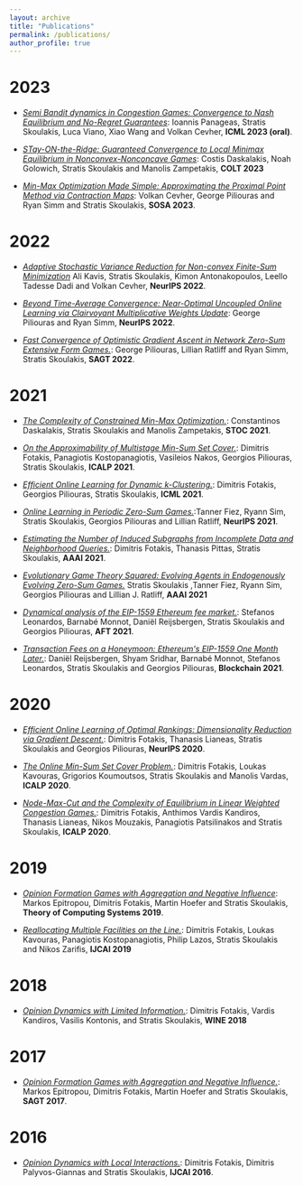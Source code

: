 ```yaml
---
layout: archive
title: "Publications"
permalink: /publications/
author_profile: true
---
```


2023
======
* [<em>Semi Bandit dynamics in Congestion Games: Convergence to Nash Equilibrium and No-Regret Guarantees</em>](https://sskoul.github.io/files/congestion.pdf): Ioannis Panageas, Stratis Skoulakis, Luca Viano, Xiao Wang and Volkan Cevher, **ICML 2023 (oral)**.

* [<em>STay-ON-the-Ridge: Guaranteed Convergence to Local Minimax Equilibrium in Nonconvex-Nonconcave Games</em>](https://sskoul.github.io/files/STONR.pdf): Costis Daskalakis, Noah Golowich, Stratis Skoulakis and Manolis Zampetakis, **COLT 2023**

* [<em>Min-Max Optimization Made Simple: Approximating the Proximal Point Method via Contraction Maps</em>](https://sskoul.github.io/files/contraction.pdf): Volkan Cevher, George Piliouras and Ryan Simm and Stratis Skoulakis, **SOSA 2023**.

2022
======
* [<em>Adaptive Stochastic Variance Reduction for Non-convex Finite-Sum Minimization</em>](https://sskoul.github.io/files/Adaspider.pdf) Ali Kavis, Stratis Skoulakis, Kimon Antonakopoulos, Leello Tadesse Dadi and Volkan Cevher, **NeurIPS 2022**.

* [<em>Beyond Time-Average Convergence: Near-Optimal Uncoupled Online Learning via Clairvoyant Multiplicative Weights Update</em>](https://sskoul.github.io/files/Clairvoyant.pdf): George Piliouras and Ryan Simm, **NeurIPS 2022**.

* [<em>Fast Convergence of Optimistic Gradient Ascent in Network Zero-Sum Extensive Form Games.</em>](https://sskoul.github.io/files/EFGs.pdf): George Piliouras, Lillian Ratliff and Ryan Simm, Stratis Skoulakis, **SAGT 2022**.

2021
======

* [<em>The Complexity of Constrained Min-Max Optimization.</em>](https://sskoul.github.io/files/local_min_max.pdf): Constantinos Daskalakis, Stratis Skoulakis and Manolis Zampetakis, **STOC 2021**.

* [<em>On the Approximability of Multistage Min-Sum Set Cover.</em>](https://sskoul.github.io/files/MultiStage_Min_Sum.pdf): Dimitris Fotakis, Panagiotis Kostopanagiotis, Vasileios Nakos, Georgios Piliouras, Stratis Skoulakis, **ICALP 2021**.

* [<em>Efficient Online Learning for Dynamic k-Clustering.</em>](https://sskoul.github.io/files/Learning_k_Centers.pdf): Dimitris Fotakis, Georgios Piliouras, Stratis Skoulakis, **ICML 2021**.

* [<em>Online Learning in Periodic Zero-Sum Games.</em>](https://sskoul.github.io/files/periodic_ZS.pdf):Tanner Fiez, Ryann Sim, Stratis Skoulakis, Georgios Piliouras and Lillian Ratliff, **NeurIPS 2021**.

* [<em>Estimating the Number of Induced Subgraphs from Incomplete Data and Neighborhood Queries.</em>](https://sskoul.github.io/files/counting_triangles.pdf): Dimitris Fotakis, Thanasis Pittas, Stratis Skoulakis, **AAAI 2021**.

* [<em>Evolutionary Game Theory Squared: Evolving Agents in Endogenously Evolving Zero-Sum Games.</em>](https://sskoul.github.io/files/evolutionary_game_theory.pdf) Stratis Skoulakis ,Tanner Fiez, Ryann Sim, Georgios Piliouras and Lillian J. Ratliff, **AAAI 2021**

* [<em>Dynamical analysis of the EIP-1559 Ethereum fee market.</em>](https://sskoul.github.io/files/EIP.pdf): Stefanos Leonardos, Barnabé Monnot, Daniël Reijsbergen, Stratis Skoulakis and Georgios Piliouras, **AFT 2021**.

* [<em>Transaction Fees on a Honeymoon: Ethereum's EIP-1559 One Month Later.</em>](https://sskoul.github.io/files/honeymoon.pdf): Daniël Reijsbergen, Shyam Sridhar, Barnabé Monnot, Stefanos Leonardos, Stratis Skoulakis and Georgios Piliouras, **Blockchain 2021**.

2020
======

* [<em>Efficient Online Learning of Optimal Rankings: Dimensionality Reduction via Gradient Descent.</em>](https://sskoul.github.io/files/rankings.pdf): Dimitris Fotakis, Thanasis Lianeas, Stratis Skoulakis and Georgios Piliouras, **NeurIPS 2020**.

* [<em>The Online Min-Sum Set Cover Problem.</em>](https://sskoul.github.io/files/Online_Min_Sum.pdf): Dimitris Fotakis, Loukas Kavouras, Grigorios Koumoutsos, Stratis Skoulakis and Manolis Vardas, **ICALP 2020**.

* [<em>Node-Max-Cut and the Complexity of Equilibrium in Linear Weighted Congestion Games.</em>](https://sskoul.github.io/files/node_max_cut.pdf): Dimitris Fotakis, Anthimos Vardis Kandiros, Thanasis Lianeas, Nikos Mouzakis, Panagiotis Patsilinakos and Stratis Skoulakis, **ICALP 2020**.


2019
======

* [<em>Opinion Formation Games with Aggregation and Negative Influence</em>](https://sskoul.github.io/files/opinion_formation_negative_influence.pdf): Markos Epitropou, Dimitris Fotakis, Martin Hoefer and Stratis Skoulakis, **Theory of Computing Systems 2019**.

* [<em>Reallocating Multiple Facilities on the Line.</em>](https://sskoul.github.io/files/reallocation.pdf): Dimitris Fotakis, Loukas Kavouras, Panagiotis Kostopanagiotis, Philip Lazos, Stratis Skoulakis and Nikos Zarifis, **IJCAI 2019**


2018
======

* [<em>Opinion Dynamics with Limited Information.</em>](https://sskoul.github.io/files/opinion_dynamics_with_limited_information.pdf): Dimitris Fotakis, Vardis Kandiros, Vasilis Kontonis, and Stratis Skoulakis, **WINE 2018**

2017
======
* [<em>Opinion Formation Games with Aggregation and Negative Influence.</em>](https://sskoul.github.io/files/opinion_formation_negative_influence.pdf): Markos Epitropou, Dimitris Fotakis, Martin Hoefer and Stratis Skoulakis, **SAGT 2017**.

2016
======
* [<em>Opinion Dynamics with Local Interactions.</em>](https://sskoul.github.io/files/opinion_dynamics_local_interactions.pdf): Dimitris Fotakis, Dimitris Palyvos-Giannas and Stratis Skoulakis, **IJCAI 2016**.
